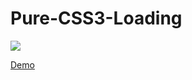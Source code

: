 # Pure-CSS3-Loading

![](https://github.com/SoClear/Pure-CSS3-Loading/blob/master/screenshot.png)

[Demo](http://codepen.io/ClearDesign/full/pJrLwm)
